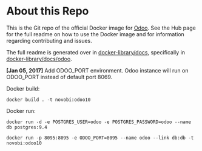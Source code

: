 About this Repo
======

This is the Git repo of the official Docker image for [Odoo](https://registry.hub.docker.com/_/odoo/). See the Hub page for the full readme on how to use the Docker image and for information regarding contributing and issues.

The full readme is generated over in [docker-library/docs](https://github.com/docker-library/docs), specifically in [docker-library/docs/odoo](https://github.com/docker-library/docs/tree/master/odoo).

**[Jan 05, 2017]** Add ODOO_PORT environment. Odoo instance will run on ODOO_PORT instead of default port 8069.

Docker build:

`docker build . -t novobi:odoo10`

Docker run:

`docker run -d -e POSTGRES_USER=odoo -e POSTGRES_PASSWORD=odoo --name db postgres:9.4`

`docker run -p 8095:8095 -e ODOO_PORT=8095 --name odoo --link db:db -t novobi:odoo10`
